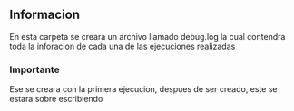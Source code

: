 ## Informacion
En esta carpeta se creara un archivo llamado debug.log la cual contendra toda la inforacion de cada una de las ejecuciones realizadas
### Importante
Ese se creara con la primera ejecucion, despues de ser creado, este se estara sobre escribiendo
